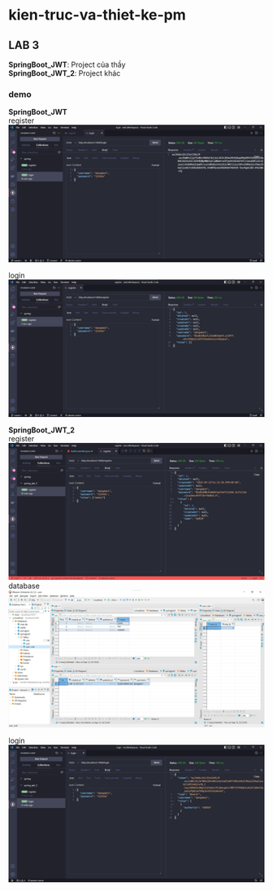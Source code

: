 ﻿# kien-truc-va-thiet-ke-pm

## LAB 3  
**SpringBoot_JWT**: Project của thầy  
**SpringBoot_JWT_2**: Project khác

### demo
**SpringBoot_JWT**  
register  
![alt](../image/SpringBoot_JWT_register.jpg)  
    
login  
![alt](../image/SpringBoot_JWT_login.jpg)  

**SpringBoot_JWT_2**  
register  
![alt](../image/SpringBoot_JWT2_register.jpg)  
database  
![alt](../image/SpringBoot_JWT2_register_DB.jpg)  

login 
![alt](../image/SpringBoot_JWT2_login.jpg)  